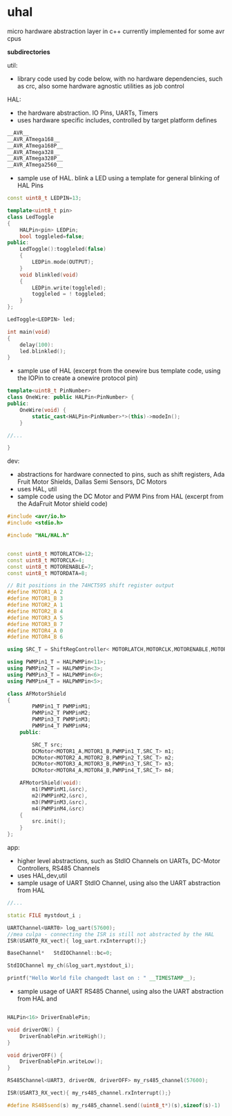 # uhal
micro hardware abstraction layer in c++
currently implemented for some avr cpus

**subdirectories**

util:
 * library code used by code below, with no hardware dependencies, such as crc, also some hardware agnostic utilities as job control
 
HAL:  
 * the hardware abstraction. IO Pins, UARTs, Timers
 * uses hardware specific includes, controlled by target platform defines

  ```C
  __AVR__
  __AVR_ATmega168__
  __AVR_ATmega168P__
  __AVR_ATmega328__
  __AVR_ATmega328P__
  __AVR_ATmega2560__
  ```


* sample use of HAL. blink a LED using a template for general blinking of HAL Pins
```C++
const uint8_t LEDPIN=13;

template<uint8_t pin>
class LedToggle
{
	HALPin<pin> LEDPin;
	bool toggleled=false;
public:
	LedToggle():toggleled(false)
	{
		LEDPin.mode(OUTPUT);
	}
	void blinkled(void)
	{
		LEDPin.write(toggleled);
		toggleled = ! toggleled;
	}
};

LedToggle<LEDPIN> led;

int main(void)
{
	delay(100):
	led.blinkled();
}
```

* sample use of HAL (excerpt from the onewire bus template code, using the IOPin to create a onewire protocol pin)
```C++
template<uint8_t PinNumber>
class OneWire: public HALPin<PinNumber> {
public:
	OneWire(void) {
		static_cast<HALPin<PinNumber>*>(this)->modeIn();
	}

//...

}    
```



dev:
 * abstractions for hardware connected to pins, such as shift registers, Ada Fruit Motor Shields, Dallas Semi Sensors, DC Motors
 * uses HAL, util
 * sample code using the DC Motor and PWM Pins from HAL (excerpt from the AdaFruit Motor shield code)

```C++
#include <avr/io.h>
#include <stdio.h>

#include "HAL/HAL.h"


const uint8_t MOTORLATCH=12;
const uint8_t MOTORCLK=4;
const uint8_t MOTORENABLE=7;
const uint8_t MOTORDATA=8;

// Bit positions in the 74HCT595 shift register output
#define MOTOR1_A 2
#define MOTOR1_B 3
#define MOTOR2_A 1
#define MOTOR2_B 4
#define MOTOR3_A 5 
#define MOTOR3_B 7
#define MOTOR4_A 0
#define MOTOR4_B 6

using SRC_T = ShiftRegController< MOTORLATCH,MOTORCLK,MOTORENABLE,MOTORDATA>;

using PWMPin1_T = HALPWMPin<11>;
using PWMPin2_T = HALPWMPin<3>;
using PWMPin3_T = HALPWMPin<6>;
using PWMPin4_T = HALPWMPin<5>;

class AFMotorShield
{						
		PWMPin1_T PWMPinM1;
		PWMPin2_T PWMPinM2;
		PWMPin3_T PWMPinM3;
		PWMPin4_T PWMPinM4;	
	public:

		SRC_T src;		
		DCMotor<MOTOR1_A,MOTOR1_B,PWMPin1_T,SRC_T> m1;
		DCMotor<MOTOR2_A,MOTOR2_B,PWMPin2_T,SRC_T> m2;
		DCMotor<MOTOR3_A,MOTOR3_B,PWMPin3_T,SRC_T> m3;
		DCMotor<MOTOR4_A,MOTOR4_B,PWMPin4_T,SRC_T> m4;

	AFMotorShield(void):
		m1(PWMPinM1,&src),
		m2(PWMPinM2,&src),
		m3(PWMPinM3,&src),
		m4(PWMPinM4,&src)
	{
		src.init();
	}
};

```

app: 
 * higher level abstractions, such as StdIO Channels on UARTs, DC-Motor Controllers, RS485 Channels
 * uses HAL,dev,util
 * sample usage of UART StdIO Channel, using also the UART abstraction from HAL

```C++
//...

static FILE mystdout_i ;

UARTChannel<UART0> log_uart(57600);
//mea culpa - connecting the ISR is still not abstracted by the HAL
ISR(USART0_RX_vect){ log_uart.rxInterrupt();}

BaseChannel*   StdIOChannel::bc=0;

StdIOChannel my_ch(&log_uart,mystdout_i);

printf("Hello World file changedt last on : " __TIMESTAMP__);
```

 * sample usage of UART RS485 Channel, using also the UART abstraction from HAL and 

```C++

HALPin<16> DriverEnablePin;

void driverON() {
	DriverEnablePin.writeHigh();
}

void driverOFF() {
	DriverEnablePin.writeLow();
}

RS485Channel<UART3, driverON, driverOFF> my_rs485_channel(57600);

ISR(USART3_RX_vect){ my_rs485_channel.rxInterrupt();}

#define RS485send(s) my_rs485_channel.send((uint8_t*)(s),sizeof(s)-1)
```
 	